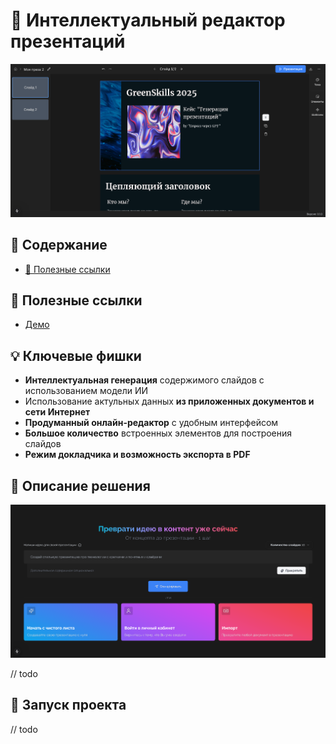 # 🚀 Интеллектуальный редактор презентаций

![](.github/images/image.png)

## 📃 Содержание

- [:link: Полезные ссылки](#link-полезные-ссылки)

## :link: Полезные ссылки

- [Демо](http://91.236.197.66:3030)

## :bulb: Ключевые фишки

- **Интеллектуальная генерация** содержимого слайдов с использованием модели ИИ
- Использование актульных данных **из приложенных документов и сети Интернет**
- **Продуманный онлайн-редактор** с удобным интерфейсом
- **Большое количество** встроенных элементов для построения слайдов
- **Режим докладчика и возможность экспорта в PDF**

## :green_book: Описание решения

![](.github/images/screen.png)

// todo

## :rocket: Запуск проекта

// todo